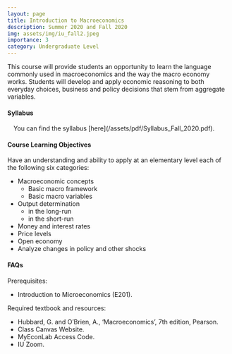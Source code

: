 ```yaml
---
layout: page
title: Introduction to Macroeconomics
description: Summer 2020 and Fall 2020
img: assets/img/iu_fall2.jpeg
importance: 3
category: Undergraduate Level
---
```


This course will provide students an opportunity to learn the language commonly used in macroeconomics and the way the macro economy works. Students will develop and apply economic reasoning to both everyday choices, business and policy decisions that stem from aggregate variables.

<h4>Syllabus</h4>
<i class="fas fa-download"></i>&#8195;You can find the syllabus [here](/assets/pdf/Syllabus_Fall_2020.pdf).

<h4>Course Learning Objectives</h4>
Have an understanding and ability to apply at an elementary level each of the following six categories:
<ul>
<li>Macroeconomic concepts
<ul>
<li>Basic macro framework</li>
<li>Basic macro variables</li>
</ul>
</li>
<li>Output determination
<ul>
<li>in the long-run</li>
<li>in the short-run</li>
</ul>
</li>
<li>Money and interest rates</li>
<li>Price levels</li>
<li>Open economy</li>
<li>Analyze changes in policy and other shocks</li>
</ul>

<h4>FAQs</h4>
Prerequisites:
<ul>
<li>Introduction to Microeconomics (E201).</li>
</ul>

Required textbook and resources:
<ul>
<li>Hubbard, G. and O’Brien, A., ‘Macroeconomics’, 7th edition, Pearson.</li>
<li>Class Canvas Website.</li>
<li>MyEconLab Access Code.</li>
<li>IU Zoom.</li>
</ul>